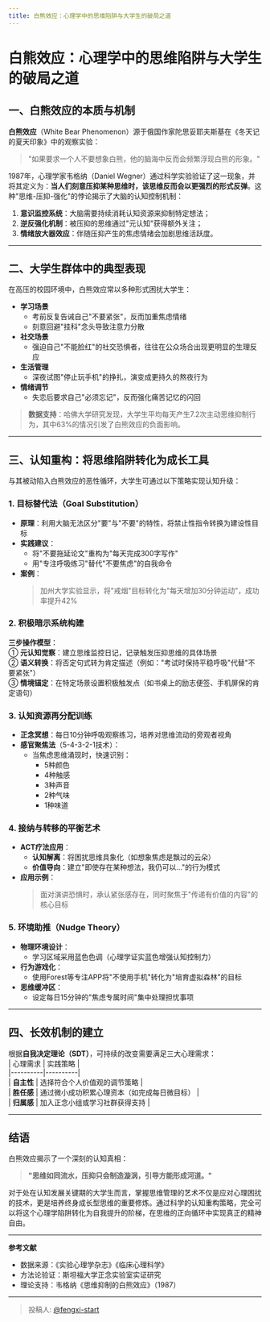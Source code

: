 ```yaml
---
title: 白熊效应：心理学中的思维陷阱与大学生的破局之道
---
```


# 白熊效应：心理学中的思维陷阱与大学生的破局之道

## 一、白熊效应的本质与机制  
**白熊效应**（White Bear Phenomenon）源于俄国作家陀思妥耶夫斯基在《冬天记的夏天印象》中的观察实验：  
> "如果要求一个人不要想象白熊，他的脑海中反而会频繁浮现白熊的形象。"  

1987年，心理学家韦格纳（Daniel Wegner）通过科学实验验证了这一现象，并将其定义为：**当人们刻意压抑某种思维时，该思维反而会以更强烈的形式反弹**。这种"思维-压抑-强化"的悖论揭示了大脑的认知控制机制：  
1. **意识监控系统**：大脑需要持续消耗认知资源来抑制特定想法；  
2. **逆反强化机制**：被压抑的思维通过"元认知"获得额外关注；  
3. **情绪放大器效应**：伴随压抑产生的焦虑情绪会加剧思维活跃度。  

---

## 二、大学生群体中的典型表现  
在高压的校园环境中，白熊效应常以多种形式困扰大学生：  
- **学习场景**  
  - 考前反复告诫自己"不要紧张"，反而加重焦虑情绪  
  - 刻意回避"挂科"念头导致注意力分散  
- **社交场景**  
  - 强迫自己"不能脸红"的社交恐惧者，往往在公众场合出现更明显的生理反应  
- **生活管理**  
  - 深夜试图"停止玩手机"的挣扎，演变成更持久的熬夜行为  
- **情绪调节**  
  - 失恋后要求自己"必须忘记"，反而强化痛苦记忆的闪回  

> **数据支持**：哈佛大学研究发现，大学生平均每天产生7.2次主动思维抑制行为，其中63%的情况引发了白熊效应的负面影响。  

---

## 三、认知重构：将思维陷阱转化为成长工具  
与其被动陷入白熊效应的恶性循环，大学生可通过以下策略实现认知升级：

### 1. 目标替代法（Goal Substitution）  
- **原理**：利用大脑无法区分"要"与"不要"的特性，将禁止性指令转换为建设性目标  
- **实践建议**：  
  - 将"不要拖延论文"重构为"每天完成300字写作"  
  - 用"专注呼吸练习"替代"不要焦虑"的自我命令  
- **案例**：  
  > 加州大学实验显示，将"戒烟"目标转化为"每天增加30分钟运动"，成功率提升42%  

### 2. 积极暗示系统构建  
**三步操作模型**：  
① **元认知觉察**：建立思维监控日记，记录触发压抑思维的具体场景  
② **语义转换**：将否定句式转为肯定描述（例如："考试时保持平稳呼吸"代替"不要紧张"）  
③ **情境锚定**：在特定场景设置积极触发点（如书桌上的励志便签、手机屏保的肯定语句）  

### 3. 认知资源再分配训练  
- **正念冥想**：每日10分钟呼吸观察练习，培养对思维流动的旁观者视角  
- **感官聚焦法**（5-4-3-2-1技术）：  
  - 当焦虑思维涌现时，快速识别：  
    - 5种颜色  
    - 4种触感  
    - 3种声音  
    - 2种气味  
    - 1种味道  

### 4. 接纳与转移的平衡艺术  
- **ACT疗法应用**：  
  - **认知解离**：将困扰思维具象化（如想象焦虑是飘过的云朵）  
  - **价值导向**：建立"即使存在某种想法，我仍可以..."的行为模式  
- **应用示例**：  
  > 面对演讲恐惧时，承认紧张感存在，同时聚焦于"传递有价值的内容"的核心目标  

### 5. 环境助推（Nudge Theory）  
- **物理环境设计**：  
  - 学习区域采用蓝色色调（心理学证实蓝色增强认知控制力）  
- **行为游戏化**：  
  - 使用Forest等专注APP将"不使用手机"转化为"培育虚拟森林"的目标  
- **思维缓冲区**：  
  - 设定每日15分钟的"焦虑专属时间"集中处理担忧事项  

---

## 四、长效机制的建立  
根据**自我决定理论（SDT）**，可持续的改变需要满足三大心理需求：  
| 心理需求 | 实践策略 |  
|----------|----------|  
| **自主性** | 选择符合个人价值观的调节策略 |  
| **胜任感** | 通过微小成功积累心理资本（如完成每日微目标） |  
| **归属感** | 加入正念小组或学习社群获得支持 |  

---

## 结语  
白熊效应揭示了一个深刻的认知真相：  
> **"思维如同流水，压抑只会制造漩涡，引导方能形成河道。"**  

对于处在认知发展关键期的大学生而言，掌握思维管理的艺术不仅是应对心理困扰的技术，更是培养终身成长型思维的重要修炼。通过科学的认知重构策略，完全可以将这个心理学陷阱转化为自我提升的阶梯，在思维的正向循环中实现真正的精神自由。  

---
**参考文献**  
- 数据来源：《实验心理学杂志》《临床心理科学》  
- 方法论验证：斯坦福大学正念实验室实证研究  
- 理论支持：韦格纳《思维抑制的白熊效应》（1987）

---

> 投稿人: [@fengxi-start](https://github.com/fengxi-start)
